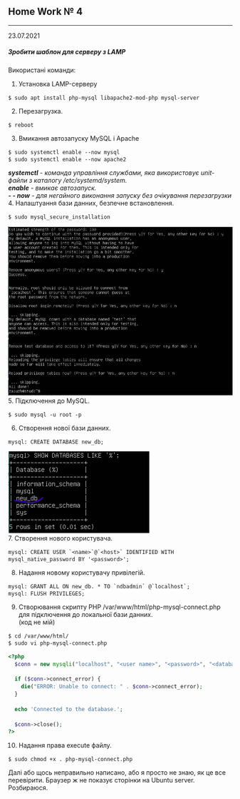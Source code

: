 ## Home Work № 4
---  
23.07.2021  

##### Зробити шаблон для серверу з LAMP  
  
Використані команди: 
1. Установка LAMP-серверу
``` 
$ sudo apt install php-mysql libapache2-mod-php mysql-server 
```  
2. Перезагрузка. 
```
$ reboot
```
3. Вмикання автозапуску MySQL і Apache
```
$ sudo systemctl enable --now mysql  
$ sudo systemctl enable --now apache2 
```  
**_systemctl_** _- команда управління службами, яка використовує unit-файли з каталогу /etc/systemd/system._  
**_enable_** _- вмикає автозапуск._  
**_- - now_** _- для негайного виконання запуску без очікування перезагрузки_  
4. Налаштуання бази данних, безпечне встановлення.   
```
$ sudo mysql_secure_installation
```  
![11](./media/11.png)  
5. Підключення до MySQL.    
```
$ sudo mysql -u root -p  
```  
6. Створення нової бази данних.  
``` mysql
mysql: CREATE DATABASE new_db;
```  
![12](./media/12.png)  
7. Створення нового користувача.   
``` mysql
mysql: CREATE USER `<name>`@`<host>` IDENTIFIED WITH mysql_native_password BY '<password>';  
```  
8. Надання новому користувачу привілегій.  
``` mysql
mysql: GRANT ALL ON new_db. * TO `ndbadmin` @`localhost`;  
mysql: FLUSH PRIVILEGES;
```  
9. Створювання скрипту PHP /var/www/html/php-mysql-connect.php для підключення до локальної бази данних.  
(код не мій)    
``` 
$ cd /var/www/html/
$ sudo vi php-mysql-connect.php  
```  
``` php  
<?php
  $conn = new mysqli("localhost", "<user name>", "<password>", "<database name>");
  
  if ($conn->connect_error) {
    die("ERROR: Unable to connect: " . $conn->connect_error);
  } 

  echo 'Connected to the database.';

  $conn->close();
?>
```  
10. Надання права execute файлу.
```
$ sudo chmod +x . php-mysql-connect.php
```
  
  Далі або щось неправильно написано, або я просто не знаю, як це все перевірити. Браузер ж не показує сторінки на Ubuntu server.  
  Розбираюся.  

